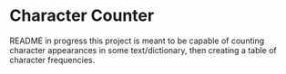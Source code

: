 Character Counter
=====
README in progress
this project is meant to be capable of counting character appearances in some text/dictionary, then creating a table of character frequencies.
